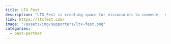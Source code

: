 ```yaml
---
title: LTX Fest
description: "LTX Fest is creating space for visionaries to convene,  share and build strategies that continue to revolutionize tech, philanthropy and build power for our communities."
link: https://ltxfest.com/
image: "/assets/img/supporters/ltx-fest.png"
categories:
  - past-partner
---
```

